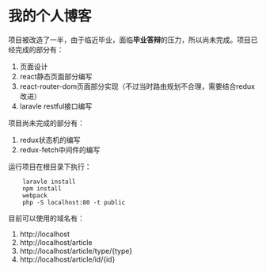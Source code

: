 # 我的个人博客

项目被改造了一半，由于临近毕业，面临**毕业答辩**的压力，所以尚未完成。项目已经完成的部分有：

1. 页面设计
2. react静态页面部分编写
3. react-router-dom页面部分实现（不过当时路由规划不合理，需要结合redux改进）
4. laravle restful接口编写

项目尚未完成的部分有：
1. redux状态机的编写
2. redux-fetch中间件的编写

运行项目在根目录下执行：
```
    laravle install
    npm install
    webpack
    php -S localhost:80 -t public
```

目前可以使用的域名有：
1. http://localhost
2. http://localhost/article
3. http://localhost/article/type/{type}
4. http://localhost/article/id/{id}
